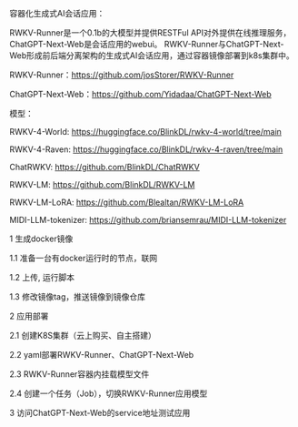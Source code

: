 
容器化生成式AI会话应用：

RWKV-Runner是一个0.1b的大模型并提供RESTFul API对外提供在线推理服务，
ChatGPT-Next-Web是会话应用的webui。
RWKV-Runner与ChatGPT-Next-Web形成前后端分离架构的生成式AI会话应用，通过容器镜像部署到k8s集群中。

RWKV-Runner：https://github.com/josStorer/RWKV-Runner

ChatGPT-Next-Web：https://github.com/Yidadaa/ChatGPT-Next-Web

模型：

RWKV-4-World: https://huggingface.co/BlinkDL/rwkv-4-world/tree/main

RWKV-4-Raven: https://huggingface.co/BlinkDL/rwkv-4-raven/tree/main

ChatRWKV: https://github.com/BlinkDL/ChatRWKV

RWKV-LM: https://github.com/BlinkDL/RWKV-LM

RWKV-LM-LoRA: https://github.com/Blealtan/RWKV-LM-LoRA

MIDI-LLM-tokenizer: https://github.com/briansemrau/MIDI-LLM-tokenizer


1 生成docker镜像

1.1 准备一台有docker运行时的节点，联网

1.2 上传, 运行脚本

1.3 修改镜像tag，推送镜像到镜像仓库

2 应用部署

2.1 创建K8S集群（云上购买、自主搭建）

2.2 yaml部署RWKV-Runner、ChatGPT-Next-Web

2.3 RWKV-Runner容器内挂载模型文件

2.4 创建一个任务（Job），切换RWKV-Runner应用模型

3 访问ChatGPT-Next-Web的service地址测试应用

